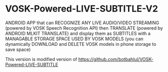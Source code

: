# VOSK-Powered-LIVE-SUBTITLE-V2
ANDROID APP that can RECOGNIZE ANY LIVE AUDIO/VIDEO STREAMING (powered by VOSK Speech Recognition API) then TRANSLATE (powered by ANDROID MLKIT TRANSLATE) and display them as SUBTITLES with a MANAGABLE STORAGE SPACE USED BY VOSK MODELS (you can dynamically DOWNLOAD and DELETE VOSK models in phone storage to save space)

This version is modified version of https://github.com/botbahlul/VOSK-Powered-LIVE-SUBTITLE
